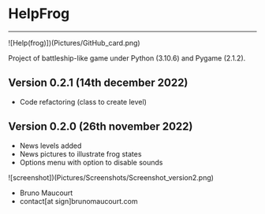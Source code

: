 #	HelpFrog
---
![Help(frog)])(Pictures/GitHub_card.png)

Project of battleship-like game under Python (3.10.6) and Pygame (2.1.2).

## Version 0.2.1 (14th december 2022)

- Code refactoring (class to create level)

## Version 0.2.0 (26th november 2022)

- News levels added
- News pictures to illustrate frog states
- Options menu with option to disable sounds

![screenshot])(Pictures/Screenshots/Screenshot_version2.png)

- Bruno Maucourt
- contact[at sign]brunomaucourt.com
